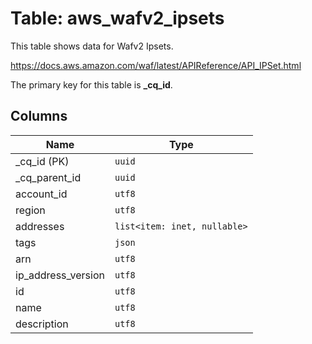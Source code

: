 # Table: aws_wafv2_ipsets

This table shows data for Wafv2 Ipsets.

https://docs.aws.amazon.com/waf/latest/APIReference/API_IPSet.html

The primary key for this table is **_cq_id**.

## Columns

| Name          | Type          |
| ------------- | ------------- |
|_cq_id (PK)|`uuid`|
|_cq_parent_id|`uuid`|
|account_id|`utf8`|
|region|`utf8`|
|addresses|`list<item: inet, nullable>`|
|tags|`json`|
|arn|`utf8`|
|ip_address_version|`utf8`|
|id|`utf8`|
|name|`utf8`|
|description|`utf8`|